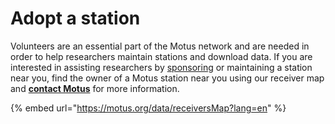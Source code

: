 # Adopt a station

Volunteers are an essential part of the Motus network and are needed in order to help researchers maintain stations and download data. If you are interested in assisting researchers by [sponsoring](https://motus.org/adopt/donate) or maintaining a station near you, find the owner of a Motus station near you using our receiver map and [**contact Motus**](https://motus.org/contact) for more information.

{% embed url="https://motus.org/data/receiversMap?lang=en" %}
